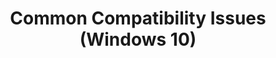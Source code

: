 ---
title: Common Compatibility Issues (Windows 10)
ms.assetid: f5ad621d-bda2-45b5-ae85-bc92970f602f
description: List of common compatibility issues, based on the type of technology.
redirect_url: https://technet.microsoft.com/en-us/itpro/windows/deploy/manage-windows-upgrades-with-upgrade-analytics
---